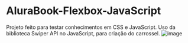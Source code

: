 # AluraBook-Flexbox-JavaScript
 
Projeto feito para testar conhecimentos em CSS e JavaScript. Uso da biblioteca Swiper API no JavaScript, para criação do carrossel.
![image](https://user-images.githubusercontent.com/85269068/194435137-a4ac1955-75b6-4b21-b947-e523a8ee8d68.png)
